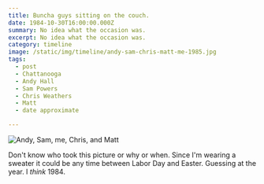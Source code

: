 ```yaml
---
title: Buncha guys sitting on the couch.
date: 1984-10-30T16:00:00.000Z
summary: No idea what the occasion was.
excerpt: No idea what the occasion was.
category: timeline
image: /static/img/timeline/andy-sam-chris-matt-me-1985.jpg
tags:
  - post 
  - Chattanooga
  - Andy Hall
  - Sam Powers
  - Chris Weathers
  - Matt
  - date approximate

---
```


![Andy, Sam, me, Chris, and Matt](/static/img/timeline/andy-sam-chris-matt-me-1985.jpg "Andy, Sam, me, Chris, and Matt")

Don't know who took this picture or why or when. Since I'm wearing a sweater it could be any time between Labor Day and Easter. Guessing at the year. I _think_ 1984.